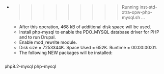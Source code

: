 * >>>>>>>>> Running inst-std-xtra-opw-php-mysql.sh ...
  * After this operation, 468 kB of additional disk space will be used.
  * Install php-mysql to enable the PDO_MYSQL database driver for PHP and to run Drupal.
  * Enable mod_rewrite module.
  * Disk size = 7253344K. Space Used = 652K. Runtime = 00:00:00:01.
  * The following NEW packages will be installed:
  ```bash
php8.2-mysql php-mysql
  ```

